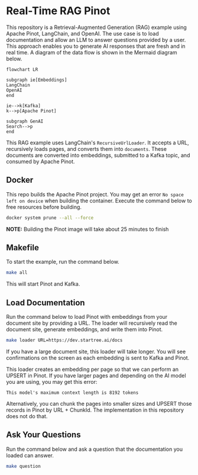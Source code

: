 # Real-Time RAG Pinot

This repository is a Retrieval-Augmented Generation (RAG) example using Apache Pinot,  LangChain, and OpenAI. The use case is to load documentation and allow an LLM to answer questions provided by a user. This approach enables you to generate AI responses that are fresh and in real time. A diagram of the data flow is shown in the Mermaid diagram below.

```mermaid
flowchart LR

subgraph ie[Embeddings]
LangChain
OpenAI
end

ie-->k[Kafka]
k-->p[Apache Pinot]

subgraph GenAI
Search-->p
end

```

This RAG example uses LangChain's `RecursiveUrlLoader`. It accepts a URL, recursively loads pages, and converts them into `documents`. These documents are converted into embeddings, submitted to a Kafka topic, and consumed by Apache Pinot.

## Docker

This repo builds the Apache Pinot project. You may get an error `No space left on device` when building the container. Execute the command below to free resources before building.

```bash
docker system prune --all --force
```

**NOTE:** Building the Pinot image will take about 25 minutes to finish

## Makefile

To start the example, run the command below.

```bash
make all
```

This will start Pinot and Kafka.

## Load Documentation

Run the command below to load Pinot with embeddings from your document site by providing a URL. The loader will recursively read the document site, generate embeddings, and write them into Pinot.

```bash
make loader URL=https://dev.startree.ai/docs
```

If you have a large document site, this loader will take longer. You will see confirmations on the screen as each embedding is sent to Kafka and Pinot.

This loader creates an embedding per page so that we can perform an UPSERT in Pinot. If you have larger pages and depending on the AI model you are using, you may get this error:

```
This model's maximum context length is 8192 tokens
```

Alternatively, you can chunk the pages into smaller sizes and UPSERT those records in Pinot by URL + ChunkId. The implementation in this repository does not do that.

## Ask Your Questions

Run the command below and ask a question that the documentation you loaded can answer.

```bash
make question
```